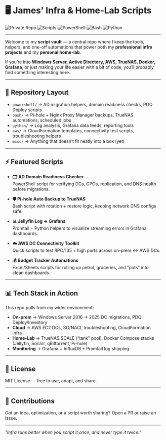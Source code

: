 # 🖥️ James' Infra & Home-Lab Scripts

![Private Repo](https://img.shields.io/badge/repo-private-lightgrey?style=flat-square)
![Scripts](https://img.shields.io/badge/focus-infra%20%26%20homelab-blue?style=flat-square)
![PowerShell](https://img.shields.io/badge/powershell-0078d7?style=flat-square&logo=powershell&logoColor=white)
![Bash](https://img.shields.io/badge/bash-4EAA25?style=flat-square&logo=gnu-bash&logoColor=white)
![Python](https://img.shields.io/badge/python-3776AB?style=flat-square&logo=python&logoColor=white)

---

Welcome to my **script vault** — a central repo where I keep the tools, helpers, and one-off automations that power both my **professional infra projects** and my **personal home-lab**.

If you’re into **Windows Server, Active Directory, AWS, TrueNAS, Docker, Grafana**, or just making your life easier with a bit of code, you’ll probably find something interesting here.

---

## 📂 Repository Layout
- `powershell/` → AD migration helpers, domain readiness checks, PDQ Deploy scripts  
- `bash/` → Pi-hole + Nginx Proxy Manager backups, TrueNAS automations, scheduled jobs  
- `python/` → Log analysis, Grafana data feeds, reporting tools  
- `aws/` → CloudFormation templates, connectivity test scripts, troubleshooting helpers  
- `misc/` → Anything that doesn’t fit neatly into a box (yet)

---

## ⚡ Featured Scripts
- **🗂️ AD Domain Readiness Checker**  
  PowerShell script for verifying DCs, GPOs, replication, and DNS health before migrations.

- **🛡️ Pi-hole Auto Backup to TrueNAS**  
  Bash script with rotation + restore logic, keeping network DNS configs safe.

- **📊 Jellyfin Log → Grafana**  
  Promtail + Python helpers to visualize streaming errors in Grafana dashboards.

- **☁️ AWS DC Connectivity Toolkit**  
  Quick scripts to test RPC/135 + high ports across on-prem ↔ AWS DCs.

- **💰 Budget Tracker Automations**  
  Excel/Sheets scripts for rolling up petrol, groceries, and “pots” into clean dashboards.

---

## 📊 Tech Stack in Action
This repo pulls from my wider environment:

- **On-prem** → Windows Server 2016 → 2025 DC migrations, PDQ Deploy/Inventory  
- **Cloud** → AWS EC2 DCs, SG/NACL troubleshooting, CloudFormation infra  
- **Home-Lab** → TrueNAS SCALE (“tank” pool), Docker Compose stacks (Jellyfin, Sonarr, qBittorrent, Pi-hole)  
- **Monitoring** → Grafana + InfluxDB + Promtail log shipping

---

## 📜 License
MIT License — free to use, adapt, and share.

---

## 🤝 Contributions
Got an idea, optimization, or a script worth sharing? Open a PR or raise an issue.

---

*"Infra runs better when you script it once, and never type it twice."*
